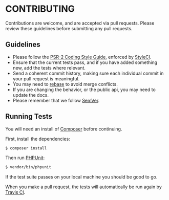 # CONTRIBUTING

Contributions are welcome, and are accepted via pull requests. Please review these guidelines before submitting any pull requests.

## Guidelines

- Please follow the [PSR-2 Coding Style Guide](http://www.php-fig.org/psr/psr-2), enforced by [StyleCI](https://styleci.io).
- Ensure that the current tests pass, and if you have added something new, add the tests where relevant.
- Send a coherent commit history, making sure each individual commit in your pull request is meaningful.
- You may need to [rebase](https://git-scm.com/book/en/v2/Git-Branching-Rebasing) to avoid merge conflicts.
- If you are changing the behavior, or the public api, you may need to update the docs.
- Please remember that we follow [SemVer](http://semver.org).

## Running Tests

You will need an install of [Composer](https://getcomposer.org) before continuing.

First, install the dependencies:

```sh
$ composer install
```

Then run [PHPUnit](https://phpunit.de):

```sh
$ vendor/bin/phpunit
```

If the test suite passes on your local machine you should be good to go.

When you make a pull request, the tests will automatically be run again by [Travis CI](https://travis-ci.org).